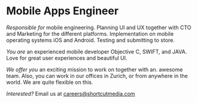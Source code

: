 # Mobile Apps Engineer

_Responsible for_ mobile engineering. Planning UI and UX together 
with CTO and Marketing for the different platforms.
Implementation on mobile operating systems iOS and Android. 
Testing and submitting to store.

_You are_ an experienced mobile developer Objective C, SWIFT, and JAVA. 
Love for great user experiences and beautiful UI.

_We offer you_ an exciting mission to work on together with an.
awesome team. Also, you can work in our offices in Zurich, or from 
anywhere in the world. We are quite flexible on this.

_Interested?_ Email us at 
[careers@shortcutmedia.com](mailto:careers@shortcutmedia.com)
